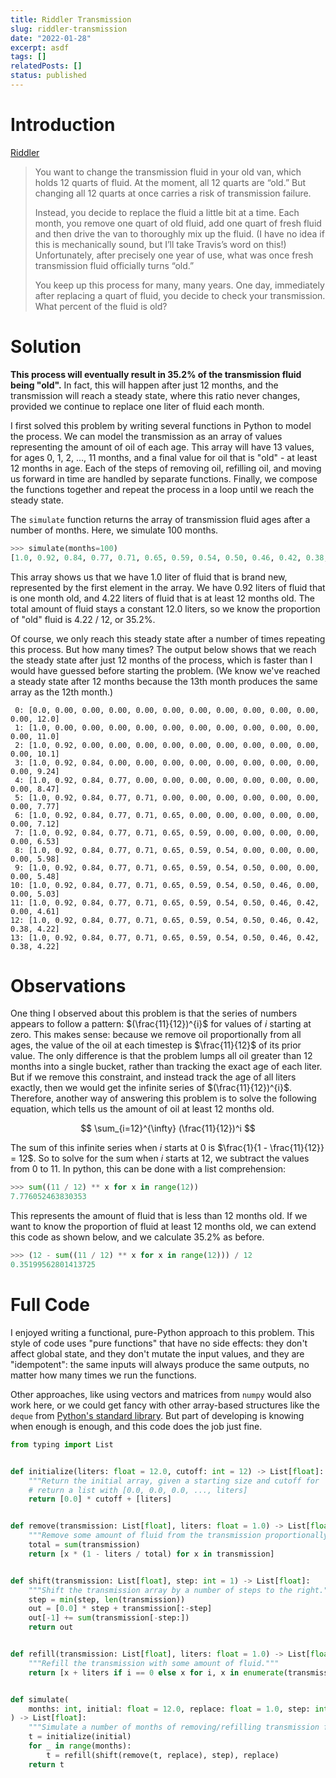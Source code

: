 ```yaml
---
title: Riddler Transmission
slug: riddler-transmission
date: "2022-01-28"
excerpt: asdf
tags: []
relatedPosts: []
status: published
---
```


# Introduction

<a href="https://fivethirtyeight.com/features/can-you-tune-up-the-truck/">Riddler</a>

<blockquote>
You want to change the transmission fluid in your old van, which holds 12 quarts of fluid. At the moment, all 12 quarts are “old.” But changing all 12 quarts at once carries a risk of transmission failure.

Instead, you decide to replace the fluid a little bit at a time. Each month, you remove one quart of old fluid, add one quart of fresh fluid and then drive the van to thoroughly mix up the fluid. (I have no idea if this is mechanically sound, but I’ll take Travis’s word on this!) Unfortunately, after precisely one year of use, what was once fresh transmission fluid officially turns “old.”

You keep up this process for many, many years. One day, immediately after replacing a quart of fluid, you decide to check your transmission. What percent of the fluid is old?

</blockquote>

# Solution

<strong>This process will eventually result in 35.2% of the transmission fluid being "old".</strong> In fact, this will happen after just 12 months, and the transmission will reach a steady state, where this ratio never changes, provided we continue to replace one liter of fluid each month.

I first solved this problem by writing several functions in Python to model the process. We can model the transmission as an array of values representing the amount of oil of each age. This array will have 13 values, for ages 0, 1, 2, ..., 11 months, and a final value for oil that is "old" - at least 12 months in age. Each of the steps of removing oil, refilling oil, and moving us forward in time are handled by separate functions. Finally, we compose the functions together and repeat the process in a loop until we reach the steady state.

The `simulate` function returns the array of transmission fluid ages after a number of months. Here, we simulate 100 months.

```python
>>> simulate(months=100)
[1.0, 0.92, 0.84, 0.77, 0.71, 0.65, 0.59, 0.54, 0.50, 0.46, 0.42, 0.38, 4.22]
```

This array shows us that we have 1.0 liter of fluid that is brand new, represented by the first element in the array. We have 0.92 liters of fluid that is one month old, and 4.22 liters of fluid that is at least 12 months old. The total amount of fluid stays a constant 12.0 liters, so we know the proportion of "old" fluid is 4.22 / 12, or 35.2%.

Of course, we only reach this steady state after a number of times repeating this process. But how many times? The output below shows that we reach the steady state after just 12 months of the process, which is faster than I would have guessed before starting the problem. (We know we've reached a steady state after 12 months because the 13th month produces the same array as the 12th month.)

```
 0: [0.0, 0.00, 0.00, 0.00, 0.00, 0.00, 0.00, 0.00, 0.00, 0.00, 0.00, 0.00, 12.0]
 1: [1.0, 0.00, 0.00, 0.00, 0.00, 0.00, 0.00, 0.00, 0.00, 0.00, 0.00, 0.00, 11.0]
 2: [1.0, 0.92, 0.00, 0.00, 0.00, 0.00, 0.00, 0.00, 0.00, 0.00, 0.00, 0.00, 10.1]
 3: [1.0, 0.92, 0.84, 0.00, 0.00, 0.00, 0.00, 0.00, 0.00, 0.00, 0.00, 0.00, 9.24]
 4: [1.0, 0.92, 0.84, 0.77, 0.00, 0.00, 0.00, 0.00, 0.00, 0.00, 0.00, 0.00, 8.47]
 5: [1.0, 0.92, 0.84, 0.77, 0.71, 0.00, 0.00, 0.00, 0.00, 0.00, 0.00, 0.00, 7.77]
 6: [1.0, 0.92, 0.84, 0.77, 0.71, 0.65, 0.00, 0.00, 0.00, 0.00, 0.00, 0.00, 7.12]
 7: [1.0, 0.92, 0.84, 0.77, 0.71, 0.65, 0.59, 0.00, 0.00, 0.00, 0.00, 0.00, 6.53]
 8: [1.0, 0.92, 0.84, 0.77, 0.71, 0.65, 0.59, 0.54, 0.00, 0.00, 0.00, 0.00, 5.98]
 9: [1.0, 0.92, 0.84, 0.77, 0.71, 0.65, 0.59, 0.54, 0.50, 0.00, 0.00, 0.00, 5.48]
10: [1.0, 0.92, 0.84, 0.77, 0.71, 0.65, 0.59, 0.54, 0.50, 0.46, 0.00, 0.00, 5.03]
11: [1.0, 0.92, 0.84, 0.77, 0.71, 0.65, 0.59, 0.54, 0.50, 0.46, 0.42, 0.00, 4.61]
12: [1.0, 0.92, 0.84, 0.77, 0.71, 0.65, 0.59, 0.54, 0.50, 0.46, 0.42, 0.38, 4.22]
13: [1.0, 0.92, 0.84, 0.77, 0.71, 0.65, 0.59, 0.54, 0.50, 0.46, 0.42, 0.38, 4.22]
```

# Observations

One thing I observed about this problem is that the series of numbers appears to follow a pattern: $(\frac{11}{12})^{i}$ for values of $i$ starting at zero. This makes sense: because we remove oil proportionally from all ages, the value of the oil at each timestep is $\frac{11}{12}$ of its prior value. The only difference is that the problem lumps all oil greater than 12 months into a single bucket, rather than tracking the exact age of each liter. But if we remove this constraint, and instead track the age of all liters exactly, then we would get the infinite series of $(\frac{11}{12})^{i}$. Therefore, another way of answering this problem is to solve the following equation, which tells us the amount of oil at least 12 months old.

$$
\sum_{i=12}^{\infty} (\frac{11}{12})^i
$$

The sum of this infinite series when $i$ starts at 0 is $\frac{1}{1 - \frac{11}{12}} = 12$. So to solve for the sum when $i$ starts at 12, we subtract the values from 0 to 11. In python, this can be done with a list comprehension:

```python
>>> sum((11 / 12) ** x for x in range(12))
7.776052463830353
```

This represents the amount of fluid that is less than 12 months old. If we want to know the proportion of fluid at least 12 months old, we can extend this code as shown below, and we calculate 35.2% as before.

```python
>>> (12 - sum((11 / 12) ** x for x in range(12))) / 12
0.35199562801413725
```

# Full Code

I enjoyed writing a functional, pure-Python approach to this problem. This style of code uses "pure functions" that have no side effects: they don't affect global state, and they don't mutate the input values, and they are "idempotent": the same inputs will always produce the same outputs, no matter how many times we run the functions.

Other approaches, like using vectors and matrices from `numpy` would also work here, or we could get fancy with other array-based structures like the `deque` from <a href="https://docs.python.org/3/library/collections.html#collections.deque">Python's standard library</a>. But part of developing is knowing when enough is enough, and this code does the job just fine.

```python
from typing import List


def initialize(liters: float = 12.0, cutoff: int = 12) -> List[float]:
    """Return the initial array, given a starting size and cutoff for 'old'."""
    # return a list with [0.0, 0.0, 0.0, ..., liters]
    return [0.0] * cutoff + [liters]


def remove(transmission: List[float], liters: float = 1.0) -> List[float]:
    """Remove some amount of fluid from the transmission proportionally."""
    total = sum(transmission)
    return [x * (1 - liters / total) for x in transmission]


def shift(transmission: List[float], step: int = 1) -> List[float]:
    """Shift the transmission array by a number of steps to the right."""
    step = min(step, len(transmission))
    out = [0.0] * step + transmission[:-step]
    out[-1] += sum(transmission[-step:])
    return out


def refill(transmission: List[float], liters: float = 1.0) -> List[float]:
    """Refill the transmission with some amount of fluid."""
    return [x + liters if i == 0 else x for i, x in enumerate(transmission)]


def simulate(
    months: int, initial: float = 12.0, replace: float = 1.0, step: int = 1
) -> List[float]:
    """Simulate a number of months of removing/refilling transmission fluid."""
    t = initialize(initial)
    for _ in range(months):
        t = refill(shift(remove(t, replace), step), replace)
    return t
```
